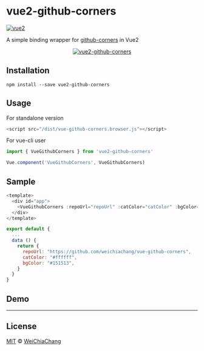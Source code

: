 # vue2-github-corners

[![vue2](https://img.shields.io/badge/vue-2.x-brightgreen.svg)](https://vuejs.org/)

A simple binding wrapper for [github-corners](https://github.com/tholman/github-corners) in Vue2

<p align="center">
  <a target="_blank" href="https://github.com/WeiChiaChang/vue-github-corners">
    <img alt="vue2-github-corners" src="https://i.imgur.com/yW06MbJ.gif">
  </a>
</p>

## Installation

```
npm install --save vue2-github-corners
```

## Usage

For standalone version

```javascript
<script src="/dist/vue-github-corners.browser.js"></script>
```

For vue-cli user

```javascript
import { VueGithubCorners } from 'vue2-github-corners'

Vue.component('VueGithubCorners', VueGithubCorners)

```

## Sample

```javascript
<template>
  <div id="app">
    <VueGithubCorners :repoUrl="repoUrl" :catColor="catColor" :bgColor="bgColor"></VueGithubCorners>
  </div>
</template>

export default {
  ...
  data () {
    return {
      repoUrl: "https://github.com/weichiachang/vue-github-corners",
      catColor: "#ffffff",
      bgColor: "#151513",
    }
  }
}
```

## Demo



---

## License

[MIT](http://opensource.org/licenses/MIT) © [WeiChiaChang](https://github.com/WeiChiaChang)
